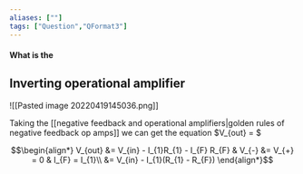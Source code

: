 ```yaml
---
aliases: [""]
tags: ["Question","QFormat3"]
---
```


#### What is the
## Inverting operational amplifier
![[Pasted image 20220419145036.png]]

Taking the [[negative feedback and operational amplifiers|golden rules of negative feedback op amps]] we can get the equation $V_{out} = $

$$\begin{align*}
V_{out} &= V_{in} - I_{1}R_{1} - I_{F} R_{F} & V_{-} &= V_{+} = 0 & I_{F} = I_{1}\\
&= V_{in} - I_{1}(R_{1} - R_{F})
\end{align*}$$